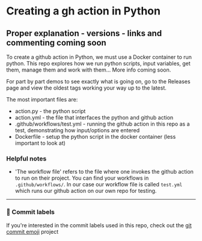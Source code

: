 # Creating a gh action in Python
## Proper explanation - versions - links and commenting coming soon

To create a github action in Python, we must use a Docker container to run python. This repo explores how we run python scripts, input variables, get them, manage them and work with them... More info coming soon.  

For part by part demos to see exactly what is going on, go to the Releases page and view the oldest tags working your way up to the latest.


The most important files are:
- action.py - the python script
- action.yml - the file that interfaces the python and github action
- .github/workflows/test.yml - running the github action in this repo as a test, demonstrating how input/options are entered
- Dockerfile - setup the python script in the docker container (less important to look at)

### Helpful notes
* 'The workflow file' refers to the file where one invokes the github action to run on their project. You can find your workflows in `.github/workflows/`. In our case our workflow file is called `test.yml` which runs our github action on our own repo for testing. 

---
### 🎉 Commit labels
If you're interested in the commit labels used in this repo, check out the [git commit emoji](https://github.com/TechWiz-3/git-commit-emojis) project
